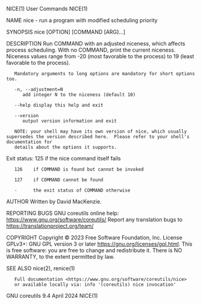 NICE(1)									 User Commands								       NICE(1)

NAME
       nice - run a program with modified scheduling priority

SYNOPSIS
       nice [OPTION] [COMMAND [ARG]...]

DESCRIPTION
       Run  COMMAND with an adjusted niceness, which affects process scheduling.  With no COMMAND, print the current niceness.	Niceness values range from -20
       (most favorable to the process) to 19 (least favorable to the process).

       Mandatory arguments to long options are mandatory for short options too.

       -n, --adjustment=N
	      add integer N to the niceness (default 10)

       --help display this help and exit

       --version
	      output version information and exit

       NOTE: your shell may have its own version of nice, which usually supersedes the version described here.	Please refer to your shell's documentation for
       details about the options it supports.

   Exit status:
       125    if the nice command itself fails

       126    if COMMAND is found but cannot be invoked

       127    if COMMAND cannot be found

       -      the exit status of COMMAND otherwise

AUTHOR
       Written by David MacKenzie.

REPORTING BUGS
       GNU coreutils online help: <https://www.gnu.org/software/coreutils/>
       Report any translation bugs to <https://translationproject.org/team/>

COPYRIGHT
       Copyright © 2023 Free Software Foundation, Inc.	License GPLv3+: GNU GPL version 3 or later <https://gnu.org/licenses/gpl.html>.
       This is free software: you are free to change and redistribute it.  There is NO WARRANTY, to the extent permitted by law.

SEE ALSO
       nice(2), renice(1)

       Full documentation <https://www.gnu.org/software/coreutils/nice>
       or available locally via: info '(coreutils) nice invocation'

GNU coreutils 9.4							  April 2024								       NICE(1)
